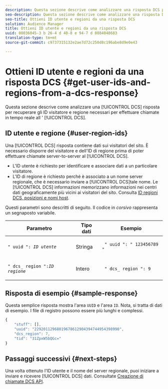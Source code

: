 ```yaml
---
description: Questa sezione descrive come analizzare una risposta DCS per recuperare gli ID visitatore e regione necessari per effettuare chiamate in tempo reale al DCS.
seo-description: Questa sezione descrive come analizzare una risposta DCS per recuperare gli ID visitatore e regione necessari per effettuare chiamate in tempo reale al DCS.
seo-title: Ottieni ID utente e regioni da una risposta DCS
solution: Audience Manager
title: Ottieni ID utente e regioni da una risposta DCS
uuid: 08036045-3 b 26-4 d 40-8 e 94-7 d 0884048683
translation-type: tm+mt
source-git-commit: c9737315132e2ae7d72c250d8c196abe8d9e0e43

---
```



# Ottieni ID utente e regioni da una risposta DCS {#get-user-ids-and-regions-from-a-dcs-response}

Questa sezione descrive come analizzare una [!UICONTROL DCS] risposta per recuperare gli ID visitatore e regione necessari per effettuare chiamate in tempo reale all &#39; [!UICONTROL DCS].

## ID utente e regione {#user-region-ids}

Una [!UICONTROL DCS] risposta contiene dati sui visitatori del sito. È necessario disporre del visitatore e dell&#39;ID di regione prima di poter effettuare chiamate server-to-server al [!UICONTROL DCS].

* L&#39;ID utente è richiesto per identificare e associare dati a un particolare visitatore.
* L&#39;ID di regione è richiesto perché è associato a un nome server regionale, che è necessario inviare a [!UICONTROL DCS]tale nome. Le [!UICONTROL DCS] informazioni memorizzano informazioni nei centri dati geograficamente più vicini ai visitatori del sito. Consulta [ID regioni DCS, posizioni e nomi host](../../../api/dcs-intro/dcs-api-reference/dcs-regions.md).

Questi parametri sono descritti di seguito. Il codice in *corsivo* rappresenta un segnaposto variabile.

<table id="table_822C02D5978348DCB7153001882D397C"> 
 <thead> 
  <tr> 
   <th colname="col1" class="entry"> Parametro </th> 
   <th colname="col2" class="entry"> Tipo dati </th> 
   <th colname="col3" class="entry"> Esempio  </th> 
  </tr> 
 </thead>
 <tbody> 
  <tr> 
   <td colname="col1"> <p><code>" uuid ": <i>ID utente</i></code></span> </p> </td> 
   <td colname="col2"> <p>Stringa </p> </td> 
   <td colname="col3"> <p> <code> " uuid ": " 123456789 "</code> </p> </td> 
  </tr> 
  <tr> 
   <td colname="col1"> <p><code>" dcs_ region ":<i>ID regione</i></code> </p> </td> 
   <td colname="col2"> <p>Intero </p> </td> 
   <td colname="col3"> <p> <code> " dcs_ region ": 9</code> </p> </td> 
  </tr> 
 </tbody> 
</table>

## Risposta di esempio {#sample-response}

Questa semplice risposta mostra l&#39;area `UUID` e l&#39;area `ID`. Nota, si tratta di dati di esempio. I file di registro possono essere più lunghi e complessi.

```js
{
    "stuff": [],
    "uuid": "22920112968019678612904394744954398990",
    "dcs_region": 7,
    "tid": "31ZpxW5bQGc="
}
```

## Passaggi successivi {#next-steps}

Una volta ottenuto l&#39;ID utente e il nome del server regionale, puoi iniziare a inviare e ricevere [!UICONTROL DCS] dati. Consultate [Creazione di chiamate DCS API](../../../api/dcs-intro/dcs-s2s/dcs-s2s-calls.md).
